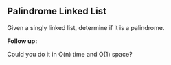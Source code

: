 ## Palindrome Linked List

Given a singly linked list, determine if it is a palindrome.

**Follow up:**

Could you do it in O(n) time and O(1) space?